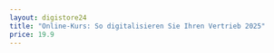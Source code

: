 ```yaml
---
layout: digistore24
title: "Online-Kurs: So digitalisieren Sie Ihren Vertrieb 2025"
price: 19.9
---
```

